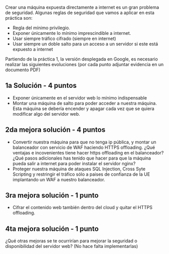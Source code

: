 
Crear una máquina expuesta directamente a internet es un gran problema de seguridad. Algunas reglas de seguridad que vamos a aplicar en esta práctica son:
- Regla del mínimo privilegio.
- Exponer únicamente lo mínimo imprescindible a internet.
- Usar siempre tráfico cifrado (siempre en internet)
- Usar siempre un doble salto para un acceso a un servidor si este está expuesto a internet


Partiendo de la práctica 1, la versión desplegada en Google, es necesario realizar las siguientes evoluciones (por cada punto adjuntar evidencia en un documento PDF)
## 1a Solución  - 4 puntos
- Exponer únicamente en el servidor web lo mínimo indispensable
- Montar una máquina de salto para poder acceder a nuestra máquina. Esta máquina se debería encender y apagar cada vez que se quiera modificar algo del servidor web.

## 2da mejora solución - 4 puntos
- Convertir nuestra máquina para que no tenga ip pública, y montar un balanceador con servicio de WAF haciendo HTTPS offloading. ¿Qué ventajas e incovenientes tiene hacer https offloading en el balanceador? ¿Qué pasos adicionales has tenido que hacer para que la máquina pueda salir a internet para poder instalar el servidor nginx?
- Proteger nuestra máquina de ataques SQL Injection, Cross Syte Scripting y restringir el tráfico sólo a paises de confianza de la UE implantando un WAF a nuestro balanceador.

## 3ra mejora solución - 1 punto
- Cifrar el contenido web también dentro del cloud y quitar el HTTPS offloading.

## 4ta mejora solución - 1 punto
¿Qué otras mejoras se te ocurrirían para mejorar la seguridad o disponibilidad del servidor web? (No hace falta implementarlas)
